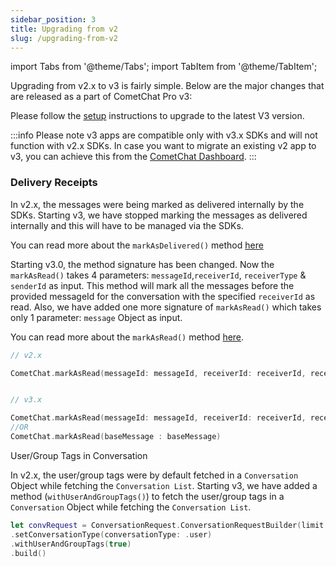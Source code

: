```yaml
---
sidebar_position: 3
title: Upgrading from v2
slug: /upgrading-from-v2
---
```

import Tabs from '@theme/Tabs';
import TabItem from '@theme/TabItem';

Upgrading from v2.x to v3 is fairly simple. Below are the major changes that are released as a part of CometChat Pro v3:

Please follow the [setup](./overview) instructions to upgrade to the latest V3 version.

:::info Please note
v3 apps are compatible only with v3.x SDKs and will not function with v2.x SDKs. In case you want to migrate an existing v2 app to v3, you can achieve this from the [CometChat Dashboard](https://app.cometchat.com/).
:::

### Delivery Receipts

In v2.x, the messages were being marked as delivered internally by the SDKs. Starting v3, we have stopped marking the messages as delivered internally and this will have to be managed via the SDKs.

You can read more about the `markAsDelivered()` method [here](./delivery-read-receipts#mark-messages-as-delivered)

Starting v3.0, the method signature has been changed. Now the `markAsRead()` takes 4 parameters: `messageId`,`receiverId`, `receiverType` & `senderId` as input. This method will mark all the messages before the provided messageId for the conversation with the specified `receiverId` as read. Also, we have added one more signature of `markAsRead()` which takes only 1 parameter: `message` Object as input.

You can read more about the `markAsRead()` method [here](./delivery-read-receipts#mark-messages-as-read).


<Tabs>
<TabItem value="Swift" label="Swift">

```swift
// v2.x

CometChat.markAsRead(messageId: messageId, receiverId: receiverId, receiverType: .user)


// v3.x

CometChat.markAsRead(messageId: messageId, receiverId: receiverId, receiverType: .user, messageSender: senderId)
//OR
CometChat.markAsRead(baseMessage : baseMessage)
```
</TabItem>
</Tabs>



User/Group Tags in Conversation

In v2.x, the user/group tags were by default fetched in a `Conversation` Object while fetching the `Conversation List`.
Starting v3, we have added a method (`withUserAndGroupTags()`) to fetch the user/group tags in a `Conversation` Object while fetching the `Conversation List`.

<Tabs>
<TabItem value="Swift" label="Swift">

```swift
let convRequest = ConversationRequest.ConversationRequestBuilder(limit: 50)
.setConversationType(conversationType: .user)
.withUserAndGroupTags(true)
.build()
```
</TabItem>
</Tabs>

